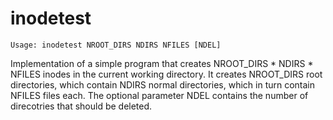 inodetest
=========

```
Usage: inodetest NROOT_DIRS NDIRS NFILES [NDEL]
```

Implementation of a simple program that creates NROOT_DIRS * NDIRS * NFILES
inodes in the current working directory. It creates NROOT_DIRS root directories,
which contain NDIRS normal directories, which in turn contain NFILES files each.
The optional parameter NDEL contains the number of direcotries that should
be deleted.
